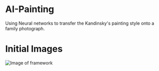 # AI-Painting
Using Neural networks to transfer the Kandinsky's painting style onto a family photograph. 

# Initial Images

![Image of framework](https://github.com/jackapbutler/AI-Painting/blob/master/Images/sofi_fam.PNG)
